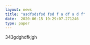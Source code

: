 ```yaml
---
layout: news
title: "asdfsdsfsd fsd f a df a d f"
date:  2020-06-15 10:29:07.271246
type: paper
---
```


343gdghdfkjgh
